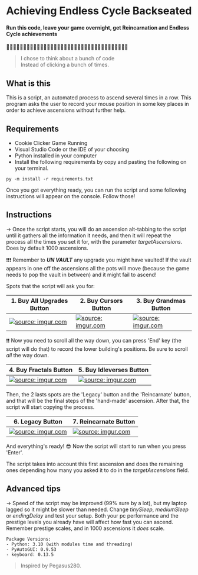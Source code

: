# Achieving Endless Cycle Backseated
#### Run this code, leave your game overnight, get Reincarnation and Endless Cycle achievements

:cookie::cookie::cookie::cookie::cookie::cookie::cookie::cookie::cookie::cookie::cookie::cookie::cookie::cookie::cookie::cookie::cookie::cookie::cookie::cookie::cookie::cookie::cookie::cookie::cookie::cookie::cookie::cookie::cookie::cookie::cookie::cookie::cookie::cookie::cookie::cookie:

> I chose to think about a bunch of code   
> Instead of clicking a bunch of times.  
## What is this

This is a script, an automated process to ascend several times in a row. This program asks the user to record your mouse position in some key places in order to achieve ascensions without further help.


## Requirements

- Cookie Clicker Game Running
- Visual Studio Code or the IDE of your choosing
- Python installed in your computer
- Install the following requirements by copy and pasting the following on your terminal.
````
py -m install -r requirements.txt
````
Once you got everything ready, you can run the script and some following instructions will appear on the console. Follow those!
## Instructions

\-> Once the script starts, you will do an ascension alt-tabbing to the script until it gathers all the information it needs, and then it will repeat the process all the times you set it for, with the parameter _targetAscensions_. Does by default 1000 ascensions.

:exclamation::exclamation::exclamation: Remember to _**UN VAULT**_ any upgrade you might have vaulted! If the vault appears in one off the ascensions all the pots will move (because the game needs to pop the vault in between) and it might fail to ascend!

Spots that the script will ask you for:

| 1. Buy All Upgrades Button | 2. Buy Cursors Button  | 3. Buy Grandmas Button
| ------------- | ------------- | ------------- |
| <a href="https://imgur.com/qzpUl6i"><img src="https://i.imgur.com/qzpUl6i.jpg" title="source: imgur.com" /></a> | <a href="https://imgur.com/xGTRaww"><img src="https://i.imgur.com/xGTRaww.jpg?1" title="source: imgur.com" /></a> | <a href="https://imgur.com/2LwE58Q"><img src="https://i.imgur.com/2LwE58Q.jpg?1" title="source: imgur.com" /></a> |
 
:exclamation::exclamation: Now you need to scroll all the way down, you can press 'End' key (the script will do that) to record the lower building's positions. Be sure to scroll _all_ the way down.

| 4. Buy Fractals Button | 5. Buy Idleverses Button  |
| ------------- | ------------- | 
|<a href="https://imgur.com/bDozsdm"><img src="https://i.imgur.com/bDozsdm.jpg" title="source: imgur.com" /></a>  | <a href="https://imgur.com/pQ4Relh"><img src="https://i.imgur.com/pQ4Relh.jpg" title="source: imgur.com" /></a> |

Then, the 2 lasts spots are the 'Legacy' button and the 'Reincarnate' button, and that will be the final steps of the 'hand-made' ascension. After that, the script will start copying the process.

| 6. Legacy Button | 7. Reincarnate Button  |
| ------------- | ------------- | 
|<a href="https://imgur.com/HalsZm0"><img src="https://i.imgur.com/HalsZm0.jpg" title="source: imgur.com" /></a>  | <a href="https://imgur.com/kWjBlW3"><img src="https://imgur.com/kWjBlW3.jpg" title="source: imgur.com" /></a> |

And everything's ready! :sunglasses: Now the script will start to run when you press 'Enter'.

The script takes into account this first ascension and does the remaining ones depending how many you asked it to do in the _targetAscensions_ field.
## Advanced tips

\-> Speed of the script may be improved (99% sure by a lot), but my laptop lagged so it might be slower than needed. Change _tinySleep_, _mediumSleep_ or _endingDelay_ and test your setup. Both your pc performance and the prestige levels you already have will affect how fast you can ascend. Remember prestige scales, and in 1000 ascensions it _does_ scale.

````
Package Versions:
- Python: 3.10 (with modules time and threading)
- PyAutoGUI: 0.9.53
- keyboard: 0.13.5
````

> Inspired by Pegasus280.
